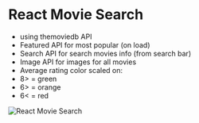# React Movie Search

- using themoviedb API
- Featured API for most popular (on load)
- Search API for search movies info (from search bar)
- Image API for images for all movies
- Average rating color scaled on:
- 8> = green
- 6> = orange
- 6< = red


![React Movie Search](assets/movie.gif)